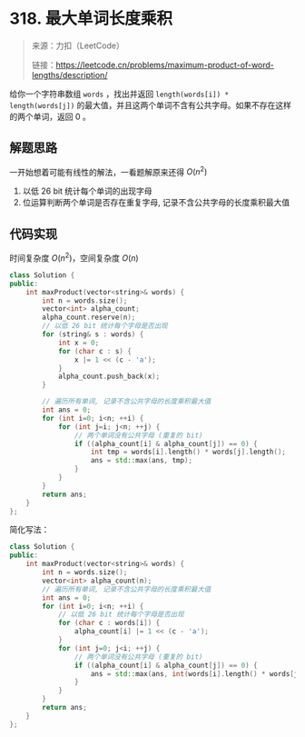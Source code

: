 ﻿# 318. 最大单词长度乘积
> 来源：力扣（LeetCode）
>
> 链接：https://leetcode.cn/problems/maximum-product-of-word-lengths/description/

给你一个字符串数组 `words` ，找出并返回 `length(words[i]) * length(words[j])` 的最大值，并且这两个单词不含有公共字母。如果不存在这样的两个单词，返回 0 。

## 解题思路
一开始想着可能有线性的解法，一看题解原来还得 $O(n^2)$
1. 以低 26 bit 统计每个单词的出现字母
2. 位运算判断两个单词是否存在重复字母, 记录不含公共字母的长度乘积最大值

## 代码实现
时间复杂度 $O(n^2)$，空间复杂度 $O(n)$
```cpp
class Solution {
public:
    int maxProduct(vector<string>& words) {
        int n = words.size();
        vector<int> alpha_count;
        alpha_count.reserve(n);
        // 以低 26 bit 统计每个字母是否出现
        for (string& s : words) {
            int x = 0;
            for (char c : s) {
                x |= 1 << (c - 'a');
            }
            alpha_count.push_back(x);
        }

        // 遍历所有单词, 记录不含公共字母的长度乘积最大值
        int ans = 0;
        for (int i=0; i<n; ++i) {
            for (int j=i; j<n; ++j) {
                // 两个单词没有公共字母 (重复的 bit)
                if ((alpha_count[i] & alpha_count[j]) == 0) {
                    int tmp = words[i].length() * words[j].length();
                    ans = std::max(ans, tmp);
                }
            }
        }
        return ans;
    }
};
```

简化写法：
```cpp
class Solution {
public:
    int maxProduct(vector<string>& words) {
        int n = words.size();
        vector<int> alpha_count(n);
        // 遍历所有单词, 记录不含公共字母的长度乘积最大值
        int ans = 0;
        for (int i=0; i<n; ++i) {
            // 以低 26 bit 统计每个字母是否出现
            for (char c : words[i]) {
                alpha_count[i] |= 1 << (c - 'a');
            }
            for (int j=0; j<i; ++j) {
                // 两个单词没有公共字母 (重复的 bit)
                if ((alpha_count[i] & alpha_count[j]) == 0) {
                    ans = std::max(ans, int(words[i].length() * words[j].length()));
                }
            }
        }
        return ans;
    }
};
```




